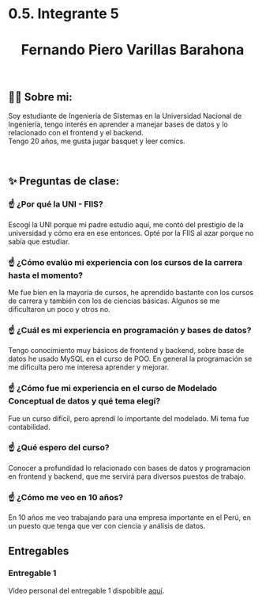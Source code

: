 # 0.5. Integrante 5

  **<h1 align="center">Fernando Piero Varillas Barahona</h1>**


<br>

## 🧑‍💻 **Sobre mi:**

Soy estudiante de Ingeniería de Sistemas en la Universidad Nacional de Ingeniería, tengo interés en aprender a manejar bases de datos y lo relacionado con el frontend y el backend.  
Tengo 20 años, me gusta jugar basquet y leer comics.


<br>

## ✨ **Preguntas de clase:**

### ☝️ **¿Por qué la UNI - FIIS?**
Escogí la UNI porque mi padre estudio aquí, me contó del prestigio de la universidad y cómo era en ese entonces. Opté por la FIIS al azar porque no sabía que estudiar.
### ☝️ **¿Cómo evalúo mi experiencia con los cursos de la carrera hasta el momento?**
Me fue bien en la mayoría de cursos, he aprendido bastante con los cursos de carrera y también con los de ciencias básicas. Algunos se me dificultaron un poco y otros no.
### ☝️ **¿Cuál es mi experiencia en programación y bases de datos?**
Tengo conocimiento muy básicos de frontend y backend, sobre base de datos he usado MySQL en el curso de POO. En general la programación se me dificulta pero me interesa aprender y mejorar.
### ☝️ **¿Cómo fue mi experiencia en el curso de Modelado Conceptual de datos y qué tema elegí?**
Fue un curso difícil, pero aprendí lo importante del modelado. Mi tema fue contabilidad.
### ☝️ **¿Qué espero del curso?**
Conocer a profundidad lo relacionado con bases de datos y programacion en frontend y backend, que me servirá para diversos puestos de trabajo.
### ☝️ **¿Cómo me veo en 10 años?**
En 10 años me veo trabajando para una empresa importante en el Perú, en un puesto que tenga que ver con ciencia y análisis de datos.

## **Entregables**
### **Entregable 1**
Video personal del entregable 1 dispobible [aquí](https://www.youtube.com/watch?v=FHpyI4nz_ig).